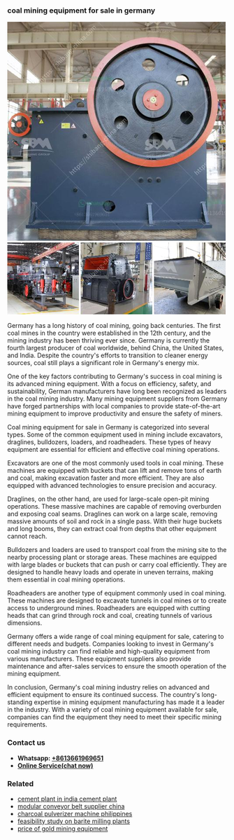 <h3>coal mining equipment for sale in germany</h3><img src='1706767963.jpg' alt=''><p>Germany has a long history of coal mining, going back centuries. The first coal mines in the country were established in the 12th century, and the mining industry has been thriving ever since. Germany is currently the fourth largest producer of coal worldwide, behind China, the United States, and India. Despite the country's efforts to transition to cleaner energy sources, coal still plays a significant role in Germany's energy mix.</p><p>One of the key factors contributing to Germany's success in coal mining is its advanced mining equipment. With a focus on efficiency, safety, and sustainability, German manufacturers have long been recognized as leaders in the coal mining industry. Many mining equipment suppliers from Germany have forged partnerships with local companies to provide state-of-the-art mining equipment to improve productivity and ensure the safety of miners.</p><p>Coal mining equipment for sale in Germany is categorized into several types. Some of the common equipment used in mining include excavators, draglines, bulldozers, loaders, and roadheaders. These types of heavy equipment are essential for efficient and effective coal mining operations. </p><p>Excavators are one of the most commonly used tools in coal mining. These machines are equipped with buckets that can lift and remove tons of earth and coal, making excavation faster and more efficient. They are also equipped with advanced technologies to ensure precision and accuracy.</p><p>Draglines, on the other hand, are used for large-scale open-pit mining operations. These massive machines are capable of removing overburden and exposing coal seams. Draglines can work on a large scale, removing massive amounts of soil and rock in a single pass. With their huge buckets and long booms, they can extract coal from depths that other equipment cannot reach.</p><p>Bulldozers and loaders are used to transport coal from the mining site to the nearby processing plant or storage areas. These machines are equipped with large blades or buckets that can push or carry coal efficiently. They are designed to handle heavy loads and operate in uneven terrains, making them essential in coal mining operations.</p><p>Roadheaders are another type of equipment commonly used in coal mining. These machines are designed to excavate tunnels in coal mines or to create access to underground mines. Roadheaders are equipped with cutting heads that can grind through rock and coal, creating tunnels of various dimensions.</p><p>Germany offers a wide range of coal mining equipment for sale, catering to different needs and budgets. Companies looking to invest in Germany's coal mining industry can find reliable and high-quality equipment from various manufacturers. These equipment suppliers also provide maintenance and after-sales services to ensure the smooth operation of the mining equipment.</p><p>In conclusion, Germany's coal mining industry relies on advanced and efficient equipment to ensure its continued success. The country's long-standing expertise in mining equipment manufacturing has made it a leader in the industry. With a variety of coal mining equipment available for sale, companies can find the equipment they need to meet their specific mining requirements.</p><h3>Contact us</h3><ul><li><strong>Whatsapp:&nbsp;<a href="https://wa.me/8613661969651">+8613661969651</a></strong></li><li><a href="https://swt.shibang-china.com/?git&amp;zhl&amp;coal mining equipment for sale in germany"><strong>Online Service(chat now)</strong></a></li></ul><h3>Related</h3><ul><li><a href='cement plant in india cement plant.md'>cement plant in india cement plant</a></li><li><a href='modular conveyor belt supplier china.md'>modular conveyor belt supplier china</a></li><li><a href='charcoal pulverizer machine philippines.md'>charcoal pulverizer machine philippines</a></li><li><a href='feasibility study on barite milling plants.md'>feasibility study on barite milling plants</a></li><li><a href='price of gold mining equipment.md'>price of gold mining equipment</a></li></ul>